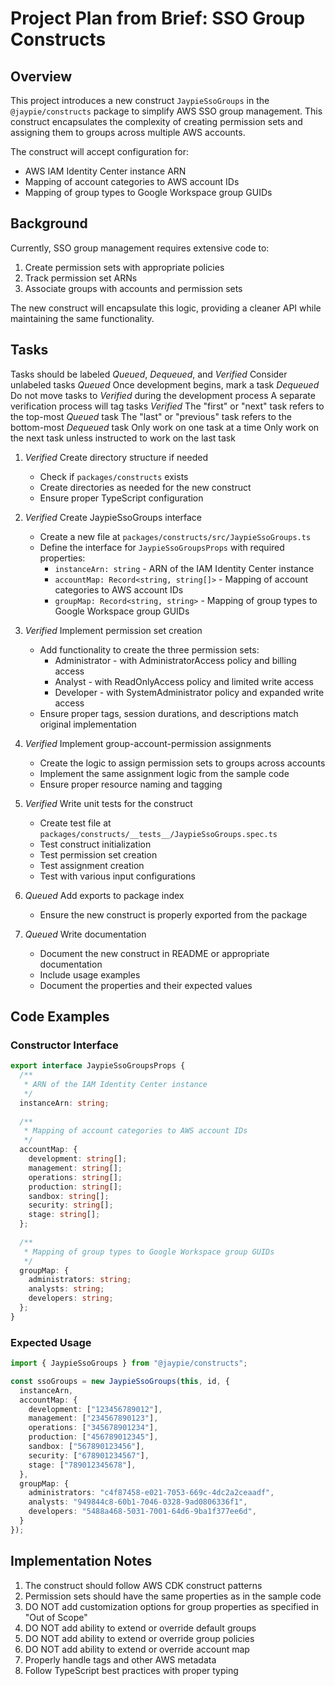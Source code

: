 # Project Plan from Brief: SSO Group Constructs

## Overview

This project introduces a new construct `JaypieSsoGroups` in the `@jaypie/constructs` package to simplify AWS SSO group management. This construct encapsulates the complexity of creating permission sets and assigning them to groups across multiple AWS accounts.

The construct will accept configuration for:
- AWS IAM Identity Center instance ARN
- Mapping of account categories to AWS account IDs
- Mapping of group types to Google Workspace group GUIDs

## Background

Currently, SSO group management requires extensive code to:
1. Create permission sets with appropriate policies
2. Track permission set ARNs
3. Associate groups with accounts and permission sets

The new construct will encapsulate this logic, providing a cleaner API while maintaining the same functionality.

## Tasks

Tasks should be labeled _Queued_, _Dequeued_, and _Verified_
Consider unlabeled tasks _Queued_
Once development begins, mark a task _Dequeued_
Do not move tasks to _Verified_ during the development process
A separate verification process will tag tasks _Verified_
The "first" or "next" task refers to the top-most _Queued_ task
The "last" or "previous" task refers to the bottom-most _Dequeued_ task
Only work on one task at a time
Only work on the next task unless instructed to work on the last task

1. _Verified_ Create directory structure if needed
   - Check if `packages/constructs` exists
   - Create directories as needed for the new construct
   - Ensure proper TypeScript configuration

2. _Verified_ Create JaypieSsoGroups interface
   - Create a new file at `packages/constructs/src/JaypieSsoGroups.ts`
   - Define the interface for `JaypieSsoGroupsProps` with required properties:
     - `instanceArn: string` - ARN of the IAM Identity Center instance
     - `accountMap: Record<string, string[]>` - Mapping of account categories to AWS account IDs
     - `groupMap: Record<string, string>` - Mapping of group types to Google Workspace group GUIDs

3. _Verified_ Implement permission set creation
   - Add functionality to create the three permission sets:
     - Administrator - with AdministratorAccess policy and billing access
     - Analyst - with ReadOnlyAccess policy and limited write access
     - Developer - with SystemAdministrator policy and expanded write access
   - Ensure proper tags, session durations, and descriptions match original implementation

4. _Verified_ Implement group-account-permission assignments
   - Create the logic to assign permission sets to groups across accounts
   - Implement the same assignment logic from the sample code
   - Ensure proper resource naming and tagging

5. _Verified_ Write unit tests for the construct
   - Create test file at `packages/constructs/__tests__/JaypieSsoGroups.spec.ts`
   - Test construct initialization
   - Test permission set creation
   - Test assignment creation
   - Test with various input configurations

6. _Queued_ Add exports to package index
   - Ensure the new construct is properly exported from the package

7. _Queued_ Write documentation
   - Document the new construct in README or appropriate documentation
   - Include usage examples
   - Document the properties and their expected values

## Code Examples

### Constructor Interface

```typescript
export interface JaypieSsoGroupsProps {
  /**
   * ARN of the IAM Identity Center instance
   */
  instanceArn: string;
  
  /**
   * Mapping of account categories to AWS account IDs
   */
  accountMap: {
    development: string[];
    management: string[];
    operations: string[];
    production: string[];
    sandbox: string[];
    security: string[];
    stage: string[];
  };
  
  /**
   * Mapping of group types to Google Workspace group GUIDs
   */
  groupMap: {
    administrators: string;
    analysts: string;
    developers: string;
  };
}
```

### Expected Usage

```typescript
import { JaypieSsoGroups } from "@jaypie/constructs";

const ssoGroups = new JaypieSsoGroups(this, id, {
  instanceArn,
  accountMap: {
    development: ["123456789012"],
    management: ["234567890123"],
    operations: ["345678901234"],
    production: ["456789012345"],
    sandbox: ["567890123456"],
    security: ["678901234567"],
    stage: ["789012345678"],
  },
  groupMap: {
    administrators: "c4f87458-e021-7053-669c-4dc2a2ceaadf",
    analysts: "949844c8-60b1-7046-0328-9ad0806336f1",
    developers: "5488a468-5031-7001-64d6-9ba1f377ee6d",
  }
});
```

## Implementation Notes

1. The construct should follow AWS CDK construct patterns
2. Permission sets should have the same properties as in the sample code
3. DO NOT add customization options for group properties as specified in "Out of Scope"
4. DO NOT add ability to extend or override default groups
5. DO NOT add ability to extend or override group policies
6. DO NOT add ability to extend or override account map
7. Properly handle tags and other AWS metadata
8. Follow TypeScript best practices with proper typing